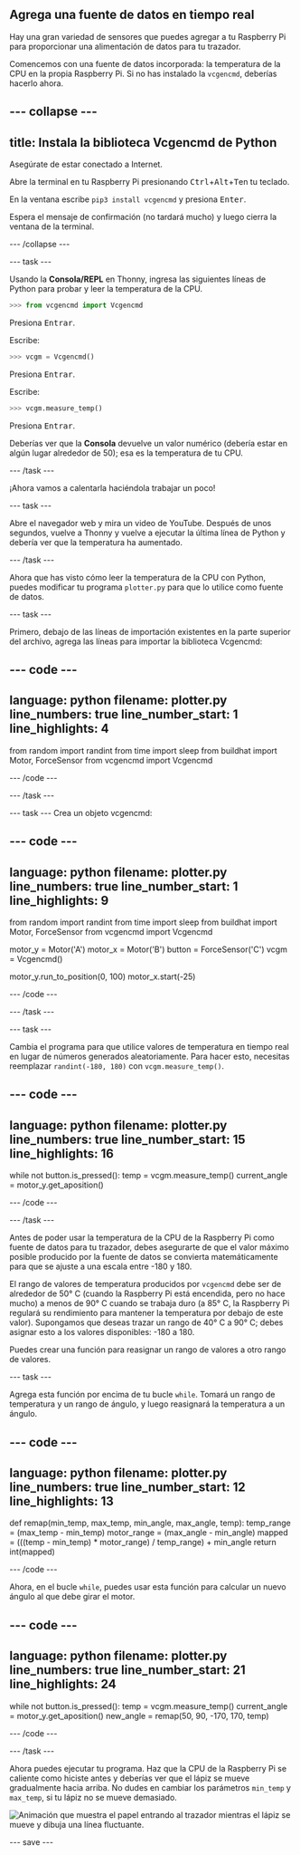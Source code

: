 ## Agrega una fuente de datos en tiempo real

Hay una gran variedad de sensores que puedes agregar a tu Raspberry Pi para proporcionar una alimentación de datos para tu trazador.

Comencemos con una fuente de datos incorporada: la temperatura de la CPU en la propia Raspberry Pi. Si no has instalado la `vcgencmd`, deberías hacerlo ahora.

--- collapse ---
---
title: Instala la biblioteca Vcgencmd de Python
---

Asegúrate de estar conectado a Internet.

Abre la terminal en tu Raspberry Pi presionando <kbd>Ctrl</kbd>+<kbd>Alt</kbd>+<kbd>T</kbd>en tu teclado.

En la ventana escribe `pip3 install vcgencmd` y presiona <kbd>Enter</kbd>.

Espera el mensaje de confirmación (no tardará mucho) y luego cierra la ventana de la terminal.

--- /collapse ---

--- task ---

Usando la **Consola/REPL** en Thonny, ingresa las siguientes líneas de Python para probar y leer la temperatura de la CPU.

```python
>>> from vcgencmd import Vcgencmd
```
Presiona <kbd>Entrar</kbd>.

Escribe:
```python
>>> vcgm = Vcgencmd()
```
Presiona <kbd>Entrar</kbd>.

Escribe:
```python
>>> vcgm.measure_temp()
```
Presiona <kbd>Entrar</kbd>.

Deberías ver que la **Consola** devuelve un valor numérico (debería estar en algún lugar alrededor de 50); esa es la temperatura de tu CPU.

--- /task ---

¡Ahora vamos a calentarla haciéndola trabajar un poco!

--- task ---

Abre el navegador web y mira un video de YouTube. Después de unos segundos, vuelve a Thonny y vuelve a ejecutar la última línea de Python y debería ver que la temperatura ha aumentado.

--- /task ---

Ahora que has visto cómo leer la temperatura de la CPU con Python, puedes modificar tu programa `plotter.py` para que lo utilice como fuente de datos.

--- task ---

Primero, debajo de las líneas de importación existentes en la parte superior del archivo, agrega las líneas para importar la biblioteca Vcgencmd:

--- code ---
---
language: python filename: plotter.py line_numbers: true line_number_start: 1
line_highlights: 4
---

from random import randint from time import sleep from buildhat import Motor, ForceSensor from vcgencmd import Vcgencmd

--- /code ---

--- /task ---

--- task --- Crea un objeto vcgencmd:

--- code ---
---
language: python filename: plotter.py line_numbers: true line_number_start: 1
line_highlights: 9
---

from random import randint from time import sleep from buildhat import Motor, ForceSensor from vcgencmd import Vcgencmd

motor_y = Motor('A') motor_x = Motor('B') button = ForceSensor('C') vcgm = Vcgencmd()

motor_y.run_to_position(0, 100) motor_x.start(-25)

--- /code ---

--- /task ---

--- task ---

Cambia el programa para que utilice valores de temperatura en tiempo real en lugar de números generados aleatoriamente. Para hacer esto, necesitas reemplazar `randint(-180, 180)` con `vcgm.measure_temp()`.

--- code ---
---
language: python filename: plotter.py line_numbers: true line_number_start: 15
line_highlights: 16
---

while not button.is_pressed(): temp = vcgm.measure_temp() current_angle = motor_y.get_aposition()

--- /code ---

--- /task ---

Antes de poder usar la temperatura de la CPU de la Raspberry Pi como fuente de datos para tu trazador, debes asegurarte de que el valor máximo posible producido por la fuente de datos se convierta matemáticamente para que se ajuste a una escala entre -180 y 180.

El rango de valores de temperatura producidos por `vcgencmd` debe ser de alrededor de 50° C (cuando la Raspberry Pi está encendida, pero no hace mucho) a menos de 90° C cuando se trabaja duro (a 85° C, la Raspberry Pi regulará su rendimiento para mantener la temperatura por debajo de este valor). Supongamos que deseas trazar un rango de 40° C a 90° C; debes asignar esto a los valores disponibles: -180 a 180.

Puedes crear una función para reasignar un rango de valores a otro rango de valores.

--- task ---

Agrega esta función por encima de tu bucle `while`. Tomará un rango de temperatura y un rango de ángulo, y luego reasignará la temperatura a un ángulo.

--- code ---
---
language: python filename: plotter.py line_numbers: true line_number_start: 12
line_highlights: 13
---

def remap(min_temp, max_temp, min_angle, max_angle, temp): temp_range = (max_temp - min_temp) motor_range = (max_angle - min_angle) mapped = (((temp - min_temp) * motor_range) / temp_range) + min_angle return int(mapped)

--- /code ---

Ahora, en el bucle `while`, puedes usar esta función para calcular un nuevo ángulo al que debe girar el motor.

--- code ---
---
language: python filename: plotter.py line_numbers: true line_number_start: 21
line_highlights: 24
---

while not button.is_pressed(): temp = vcgm.measure_temp() current_angle = motor_y.get_aposition() new_angle = remap(50, 90, -170, 170, temp)

--- /code ---

--- /task ---

Ahora puedes ejecutar tu programa. Haz que la CPU de la Raspberry Pi se caliente como hiciste antes y deberías ver que el lápiz se mueve gradualmente hacia arriba. No dudes en cambiar los parámetros `min_temp` y `max_temp`, si tu lápiz no se mueve demasiado.

![Animación que muestra el papel entrando al trazador mientras el lápiz se mueve y dibuja una línea fluctuante.](images/plotter_demo_2.gif)


--- save ---

